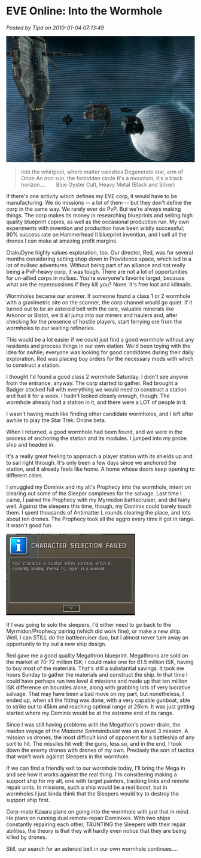# EVE Online: Into the Wormhole

*Posted by Tipa on 2010-01-04 07:13:49*

![](../../../uploads/2010/01/ExeFile-2010-01-03-01-01-50-47.jpg "At our POS in the wormhole")


> Into the whirlpool, where matter vanishes
Degenerate star, arm of Orion
An iron sun, the forbidden circle
It's a mountain, it's a black horizon....
      Blue Oyster Cult, Heavy Metal (Black and Silver)



If there's one activity which defines my EVE corp, it would have to be manufacturing. We do missions -- a lot of them -- but they don't define the corp in the same way. We rarely ever do PvP. But we're always making things. The corp makes its money in researching blueprints and selling high quality blueprint copies, as well as the occasional production run. My own experiments with invention and production have been wildly successful; 90% success rate on Hammerhead II blueprint invention, and I sell all the drones I can make at amazing profit margins.

OtakuDyne highly values exploration, too. Our director, Red, was for several months considering setting shop down in Providence space, which led to a lot of nullsec adventures. Without being part of an alliance and not really being a PvP-heavy corp, it was tough. There are not a lot of opportunities for un-allied corps in nullsec. You're everyone's favorite target, because what are the repercussions if they kill you? None. It's free loot and killmails.

Wormholes became our answer. If someone found a class 1 or 2 wormhole with a gravimetric site on the scanner, the corp channel would go quiet. If it turned out to be an asteroid belt with the rare, valuable minerals like Arkonor or Bistot, we'd all jump into our miners and haulers and, after checking for the presence of hostile players, start ferrying ore from the wormholes to our waiting refineries.

This would be a lot easier if we could just find a good wormhole without any residents and process things in our own station. We'd been toying with the idea for awhile; everyone was looking for good candidates during their daily exploration. Red was placing buy orders for the necessary mods with which to construct a station.

I thought I'd found a good class 2 wormhole Saturday. I didn't see anyone from the entrance, anyway. The corp started to gather. Red brought a Badger stocked full with everything we would need to construct a station and fuel it for a week. I hadn't looked closely enough, though. The wormhole already had a station in it, and there were a LOT of people in it.

I wasn't having much like finding other candidate wormholes, and I left after awhile to play the Star Trek: Online beta.

When I returned, a good wormhole had been found, and we were in the process of anchoring the station and its modules. I jumped into my probe ship and headed in.

It's a really great feeling to approach a player station with its shields up and to sail right through. It's only been a few days since we anchored the station, and it already feels like home. A home whose doors keep opening to different cities.

I smuggled my Dominix and my alt's Prophecy into the wormhole, intent on clearing out some of the Sleeper complexes for the salvage. Last time I came, I paired the Prophecy with my Myrmidon battlecruiser, and did fairly well. Against the sleepers this time, though, my Dominix could barely touch them. I spent thousands of Antimatter L rounds clearing the place, and lots about ten drones. The Prophecy took all the aggro every time it got in range. It wasn't good fun.

![](../../../uploads/2010/01/ExeFile-2010-01-04-06-58-25-24.jpg "Stuck inside a wormhole...")

If I was going to solo the sleepers, I'd either need to go back to the Myrmidon/Prophecy pairing (which did work fine), or make a new ship. Well, I can STILL do the battlecruiser duo, but I almost never turn away an opportunity to try out a new ship design.

Red gave me a good quality Megathron blueprint. Megathrons are sold on the market at 70-72 million ISK; I could make one for 61.5 million ISK, having to buy most of the materials. That's still a substantial savings. It took me hours Sunday to gather the materials and construct the ship. In that time I could have perhaps run two level 4 missions and made up that ten million ISK difference on bounties alone, along with grabbing lots of very lucrative salvage. That may have been a bad move on my part, but nonetheless, I ended up, when all the fitting was done, with a very capable gunboat, able to strike out to 45km and reaching optimal range at 26km. It was just getting started where my Dominix would be at the extreme end of its range.

Since I was still having problems with the Megathon's power drain, the maiden voyage of the *Madame Somnambulist* was on a level 3 mission. A mission vs drones, the most difficult kind of opponent for a battleship of any sort to hit. The missiles hit well; the guns, less so, and in the end, I took down the enemy drones with drones of my own. Precisely the sort of tactics that won't work against Sleepers in the wormhole.

If we can find a friendly exit to our wormhole today, I'll bring the Mega in and see how it works against the real thing. I'm considering making a support ship for my alt, one with target painters, tracking links and remote repair units. In missions, such a ship would be a real boost, but in wormholes I just kinda think that the Sleepers would try to destroy the support ship first.

Corp-mate Kzaara plans on going into the wormhole with just that in mind. He plans on running dual remote-repair Dominixes. With two ships constantly repairing each other, TAUNTING the Sleepers with their repair abilities, the theory is that they will hardly even notice that they are being killed by drones.

Still, our search for an asteroid belt in our own wormhole continues....

